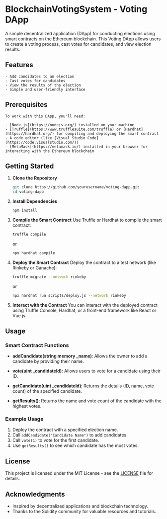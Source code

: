 # BlockchainVotingSystem - Voting DApp

A simple decentralized application (DApp) for conducting elections using smart contracts on the Ethereum blockchain. This Voting DApp allows users to create a voting process, cast votes for candidates, and view election results.

## Features
```
- Add candidates to an election
- Cast votes for candidates
- View the results of the election
- Simple and user-friendly interface
```

## Prerequisites
```
To work with this DApp, you'll need:

- [Node.js](https://nodejs.org/) installed on your machine
- [Truffle](https://www.trufflesuite.com/truffle) or [Hardhat](https://hardhat.org/) for compiling and deploying the smart contract
- A code editor (like [Visual Studio Code](https://code.visualstudio.com/))
- [MetaMask](https://metamask.io/) installed in your browser for interacting with the Ethereum blockchain
```


## Getting Started

1. **Clone the Repository**
   ```bash
   git clone https://github.com/yourusername/voting-dapp.git
   cd voting-dapp
   ```

2. **Install Dependencies**
   ```bash
   npm install
   ```

3. **Compile the Smart Contract**
   Use Truffle or Hardhat to compile the smart contract:
   ```bash
   truffle compile
   ```
   or
   ```bash
   npx hardhat compile
   ```

4. **Deploy the Smart Contract**
   Deploy the contract to a test network (like Rinkeby or Ganache):
   ```bash
   truffle migrate --network rinkeby
   ```
   or
   ```bash
   npx hardhat run scripts/deploy.js --network rinkeby
   ```

5. **Interact with the Contract**
   You can interact with the deployed contract using Truffle Console, Hardhat, or a front-end framework like React or Vue.js. 

## Usage

### Smart Contract Functions

- **addCandidate(string memory _name)**: Allows the owner to add a candidate by providing their name.

- **vote(uint _candidateId)**: Allows users to vote for a candidate using their ID.

- **getCandidate(uint _candidateId)**: Returns the details (ID, name, vote count) of the specified candidate.

- **getResults()**: Returns the name and vote count of the candidate with the highest votes.

### Example Usage

1. Deploy the contract with a specified election name.
2. Call `addCandidate("Candidate Name")` to add candidates.
3. Call `vote(1)` to vote for the first candidate.
4. Use `getResults()` to see which candidate has the most votes.

## License

This project is licensed under the MIT License - see the [LICENSE](LICENSE) file for details.

## Acknowledgments

- Inspired by decentralized applications and blockchain technology.
- Thanks to the Solidity community for valuable resources and tutorials.
